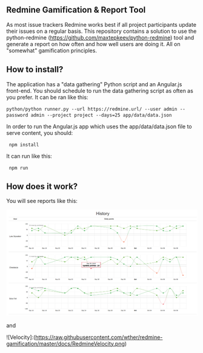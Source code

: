 Redmine Gamification & Report Tool
--------------------------------------

As most issue trackers Redmine works best if all project participants update their issues on a regular basis. This repository contains a solution to use the python-redmine (https://github.com/maxtepkeev/python-redmine) tool and generate a report on how often and how well users are doing it. All on "somewhat" gamification principles.

How to install?
---------------

The application has a "data gathering" Python script and an Angular.js front-end. You should schedule to run the data gathering script as often as you prefer. It can be ran like this:

    python/python runner.py --url https://redmine.url/ --user admin --password admin --project project --days=25 app/data/data.json

In order to run the Angular.js app which uses the app/data/data.json file to serve content, you should:

     npm install

It can run like this:

     npm run

How does it work?
-----------------

You will see reports like this:

![History](https://raw.githubusercontent.com/wther/redmine-gamification/master/docs/RedminePointHistory.png)

and

![Velocity]:(https://raw.githubusercontent.com/wther/redmine-gamification/master/docs/RedmineVelocity.png)


